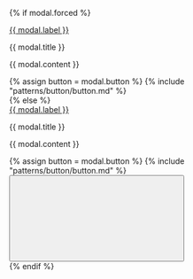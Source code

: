 {% if modal.forced %}
  <div class="margin-y-3">
    <a
      href="#{{ modal.id }}"
      class="usa-button"
      aria-controls="{{ modal.id }}"
      data-open-modal
      >{{ modal.label }}</a
    >
    <div
      class="usa-modal {% if modal.large %}usa-modal--lg{% endif%}"
      id="{{ modal.id }}"
      aria-labelledby="{{ modal.aria-label }}"
      aria-describedby="{{ modal.aria-description }}"
    >
      <div class="usa-modal__content">
        <div class="usa-modal__main">
          <p class="usa-modal__heading" id="{{ modal.aria-label }}">{{ modal.title }}</p>
          <div class="usa-prose">
            <p id="{{ modal.aria-description }}">{{ modal.content }}</p>
          </div>
          <div class="usa-modal__footer">
          {% assign button = modal.button %}
          {% include "patterns/button/button.md" %}
          </div>
        </div>
      </div>
    </div>
  </div>
  {% else %}
  <div class="margin-y-3">
    <a
      href="#{{ modal.id }}"
      class="usa-button"
      aria-controls="{{ modal.id }}"
      data-open-modal
      >{{ modal.label }}</a
    >
    <div
      class="usa-modal {% if modal.large %}usa-modal--lg{% endif%}"
      id="{{ modal.id }}"
      aria-labelledby="{{ modal.aria-label }}"
      aria-describedby="{{ modal.aria-description }}"
    >
      <div class="usa-modal__content">
        <div class="usa-modal__main">
          <p class="usa-modal__heading" id="{{ modal.aria-label }}">{{ modal.title }}</p>
          <div class="usa-prose">
            <p id="{{ modal.aria-description }}">{{ modal.content }}</p>
          </div>
          <div class="usa-modal__footer">
          {% assign button = modal.button %}
          {% include "patterns/button/button.md" %}
          </div>
        </div>
        <button
          type="button"
          class="usa-button usa-modal__close"
          aria-label="Close this window"
          data-close-modal
        >
          <svg class="usa-icon" aria-hidden="true" focusable="false" role="img"><use xlink:href="/assets/img/sprite.svg#close"></use></svg>
        </button>
      </div>
    </div>
  </div>
{% endif %}